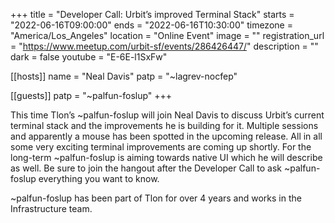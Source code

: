 +++
title = "Developer Call: Urbit’s improved Terminal Stack"
starts = "2022-06-16T09:00:00"
ends = "2022-06-16T10:30:00"
timezone = "America/Los_Angeles"
location = "Online Event"
image = ""
registration_url = "https://www.meetup.com/urbit-sf/events/286426447/"
description = ""
dark = false
youtube = "E-6E-l1SxFw"

[[hosts]]
name = "Neal Davis"
patp = "~lagrev-nocfep"

[[guests]]
patp = "~palfun-foslup"
+++

This time Tlon’s ~palfun-foslup will join Neal Davis to discuss Urbit’s current terminal stack and the improvements he is building for it. Multiple sessions and apparently a mouse has been spotted in the upcoming release. All in all some very exciting terminal improvements are coming up shortly. For the long-term ~palfun-foslup is aiming towards native UI which he will describe as well. Be sure to join the hangout after the Developer Call to ask ~palfun-foslup everything you want to know.

~palfun-foslup has been part of Tlon for over 4 years and works in the Infrastructure team.
